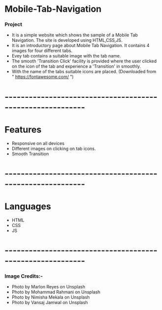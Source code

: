 # Mobile-Tab-Navigation
### Project
* It is a simple website which shows the sample of a Mobile Tab Navigation. The site is developed using HTML,CSS,JS.
* It is an introductory page about Mobile Tab Navigation. It contains 4 images for four different tabs.
* Evey tab contains a suitable image with the tab name.
* The smooth 'Transition Click' facility is provided where the user clicked on the icon of the tab and experience a 'Transition' in smoothly.
* With the name of the tabs suitable icons are placed. (Downloaded from " https://fontawesome.com/ ")

# ----------------------------------------------------------

# Features
* Responsive on all devices
* Different images on clicking on tab icons.
* Smooth Transition

# ----------------------------------------------------------

# Languages
* HTML
* CSS
* JS

# ----------------------------------------------------------

### Image Credits:-
* Photo by Marlon Reyes on Unsplash
* Photo by Mohammad Rahmani on Unsplash
* Photo by Nimisha Mekala on Unsplash
* Photo by Vansaj Jamwal on Unsplash
